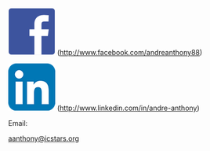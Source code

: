 ![FB](/fb.png) (http://www.facebook.com/andreanthony88)

![LI](/li.png) (http://www.linkedin.com/in/andre-anthony)

Email:

aanthony@icstars.org

